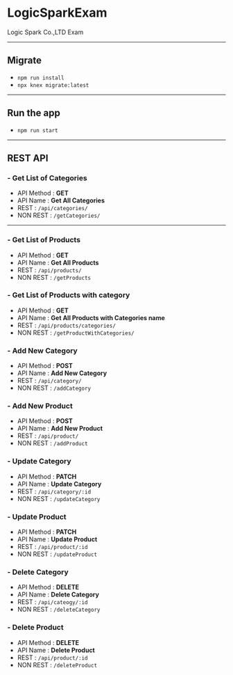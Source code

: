 # LogicSparkExam

Logic Spark Co.,LTD Exam

---

## Migrate

- `npm run install`
- `npx knex migrate:latest`

---

## Run the app

- `npm run start`

---

## REST API

### - Get List of Categories

- API Method : **GET**
- API Name : **Get All Categories**
- REST : `/api/categories/`
- NON REST : `/getCategories/`

---

### - Get List of Products

- API Method : **GET**
- API Name : **Get All Products**
- REST : `/api/products/`
- NON REST : `/getProducts`

### - Get List of Products with category

- API Method : **GET**
- API Name : **Get All Products with Categories name**
- REST : `/api/products/categories/`
- NON REST : `/getProductWithCategories/`

### - Add New Category

- API Method : **POST**
- API Name : **Add New Category**
- REST : `/api/category/`
- NON REST : `/addCategory`

### - Add New Product

- API Method : **POST**
- API Name : **Add New Product**
- REST : `/api/product/`
- NON REST : `/addProduct`

### - Update Category

- API Method : **PATCH**
- API Name : **Update Category**
- REST : `/api/category/:id`
- NON REST : `/updateCategory`

### - Update Product

- API Method : **PATCH**
- API Name : **Update Product**
- REST : `/api/product/:id`
- NON REST : `/updateProduct`

### - Delete Category

- API Method : **DELETE**
- API Name : **Delete Category**
- REST : `/api/cateogy/:id`
- NON REST : `/deleteCategory`

### - Delete Product

- API Method : **DELETE**
- API Name : **Delete Product**
- REST : `/api/product/:id`
- NON REST : `/deleteProduct`
